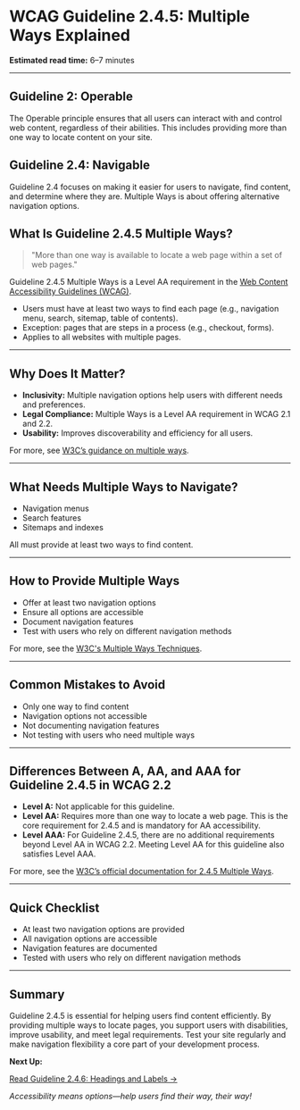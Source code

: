 <!--
title: WCAG Guideline 2.4.5: Multiple Ways Explained
series: Making the Web Accessible for All
description: A practical guide to WCAG Guideline 2.4.5 (Multiple Ways)—what it means, why it matters, and how to provide more than one way to locate a web page within a set of pages.
keywords: wcag 2.4.5, multiple ways, navigation, accessibility, web standards, digital inclusion
image: WCAG-Series-2-4-5.png
imageAlt: Blue text on yellow background saying, "Web Content Accessibiilty Guiedlines (WCAG) 2.4.5 Explained, Multiple Ways"
published: true
date: 2025-07-03
-->

# **WCAG Guideline 2.4.5: Multiple Ways Explained**

**Estimated read time:** 6–7 minutes

---

## **Guideline 2: Operable**

The Operable principle ensures that all users can interact with and control web content, regardless of their abilities. This includes providing more than one way to locate content on your site.

## **Guideline 2.4: Navigable**

Guideline 2.4 focuses on making it easier for users to navigate, find content, and determine where they are. Multiple Ways is about offering alternative navigation options.

## **What Is Guideline 2.4.5 Multiple Ways?**

<!-- [Illustration: User choosing between navigation menu, search, and sitemap] -->

> "More than one way is available to locate a web page within a set of web pages."

Guideline 2.4.5 Multiple Ways is a Level AA requirement in the [Web Content Accessibility Guidelines (WCAG)](https://www.w3.org/WAI/WCAG22/quickref/#multiple-ways).

- Users must have at least two ways to find each page (e.g., navigation menu, search, sitemap, table of contents).
- Exception: pages that are steps in a process (e.g., checkout, forms).
- Applies to all websites with multiple pages.

---

## **Why Does It Matter?**

<!-- [Infographic: User using search, navigation, and sitemap] -->

- **Inclusivity:** Multiple navigation options help users with different needs and preferences.
- **Legal Compliance:** Multiple Ways is a Level AA requirement in WCAG 2.1 and 2.2.
- **Usability:** Improves discoverability and efficiency for all users.

For more, see [W3C’s guidance on multiple ways](https://www.w3.org/WAI/WCAG22/Understanding/multiple-ways.html).

---

## **What Needs Multiple Ways to Navigate?**

<!-- [Grid: Navigation, search, sitemap, all with navigation icons] -->

- Navigation menus
- Search features
- Sitemaps and indexes

All must provide at least two ways to find content.

---

## **How to Provide Multiple Ways**

<!-- [Side-by-side code snippets: Navigation menu, search bar, sitemap]
[Example: Settings panel for navigation options] -->

- Offer at least two navigation options
- Ensure all options are accessible
- Document navigation features
- Test with users who rely on different navigation methods

For more, see the [W3C's Multiple Ways Techniques](https://www.w3.org/WAI/WCAG22/Techniques/general/G125).

---

## **Common Mistakes to Avoid**

<!-- [Do/Don't graphic: Left side with multiple navigation options, right side with only one] -->

- Only one way to find content
- Navigation options not accessible
- Not documenting navigation features
- Not testing with users who need multiple ways

---

## **Differences Between A, AA, and AAA for Guideline 2.4.5 in WCAG 2.2**

<!-- [Infographic: Three columns labeled A, AA, AAA with example requirements for each] -->

- **Level A:** Not applicable for this guideline.
- **Level AA:** Requires more than one way to locate a web page. This is the core requirement for 2.4.5 and is mandatory for AA accessibility.
- **Level AAA:** For Guideline 2.4.5, there are no additional requirements beyond Level AA in WCAG 2.2. Meeting Level AA for this guideline also satisfies Level AAA.

For more, see the [W3C’s official documentation for 2.4.5 Multiple Ways](https://www.w3.org/WAI/WCAG22/Understanding/multiple-ways.html).

---

## **Quick Checklist**

<!-- [Checklist graphic: Icons for each item (navigation, search, sitemap, etc.)] -->

- At least two navigation options are provided
- All navigation options are accessible
- Navigation features are documented
- Tested with users who rely on different navigation methods

---

## **Summary**

<!-- [Illustration: User choosing between navigation options in a web app] -->

Guideline 2.4.5 is essential for helping users find content efficiently. By providing multiple ways to locate pages, you support users with disabilities, improve usability, and meet legal requirements. Test your site regularly and make navigation flexibility a core part of your development process.

**Next Up:**

[Read Guideline 2.4.6: Headings and Labels →](WCAG-Guideline-2-4-6-Headings-and-Labels-Explained)

*Accessibility means options—help users find their way, their way!*
